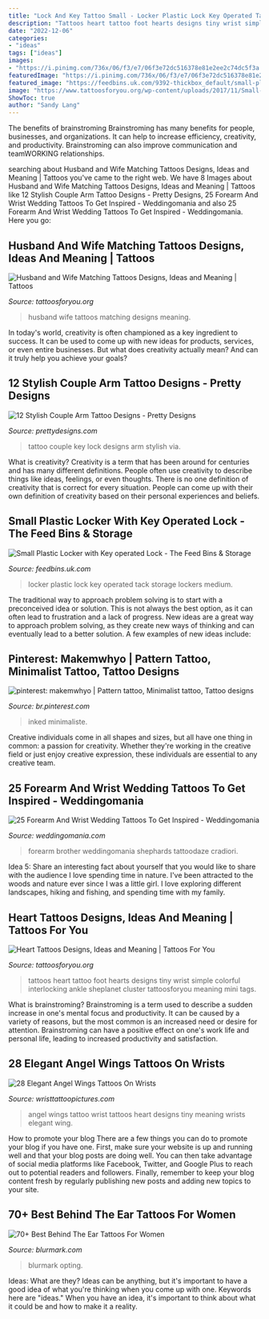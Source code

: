 ```yaml
---
title: "Lock And Key Tattoo Small - Locker Plastic Lock Key Operated Tack Storage Lockers Medium"
description: "Tattoos heart tattoo foot hearts designs tiny wrist simple colorful interlocking ankle sheplanet cluster tattoosforyou meaning mini tags"
date: "2022-12-06"
categories:
- "ideas"
tags: ["ideas"]
images:
- "https://i.pinimg.com/736x/06/f3/e7/06f3e72dc516378e81e2ee2c74dc5f3a.jpg"
featuredImage: "https://i.pinimg.com/736x/06/f3/e7/06f3e72dc516378e81e2ee2c74dc5f3a.jpg"
featured_image: "https://feedbins.uk.com/9392-thickbox_default/small-plastic-locker-with-key-operated-lock.jpg"
image: "https://www.tattoosforyou.org/wp-content/uploads/2017/11/Small-Matching-Tattoos-for-Husband-and-Wife.jpg"
ShowToc: true
author: "Sandy Lang"
---
```



The benefits of brainstroming
Brainstroming has many benefits for people, businesses, and organizations. It can help to increase efficiency, creativity, and productivity. Brainstroming can also improve communication and teamWORKING relationships.

	

		
searching about Husband and Wife Matching Tattoos Designs, Ideas and Meaning | Tattoos you've came to the right web. We have 8 Images about Husband and Wife Matching Tattoos Designs, Ideas and Meaning | Tattoos like 12 Stylish Couple Arm Tattoo Designs - Pretty Designs, 25 Forearm And Wrist Wedding Tattoos To Get Inspired - Weddingomania and also 25 Forearm And Wrist Wedding Tattoos To Get Inspired - Weddingomania. Here you go:
		
    
## Husband And Wife Matching Tattoos Designs, Ideas And Meaning | Tattoos

<img loading=lazy src="https://www.tattoosforyou.org/wp-content/uploads/2017/11/Small-Matching-Tattoos-for-Husband-and-Wife.jpg" onerror="this.onerror=null;this.src='https://tse3.mm.bing.net/th?id=OIP.z1JP8ceKoTJdOMEiYFpurQHaLG&amp;pid=15.1';" alt="Husband and Wife Matching Tattoos Designs, Ideas and Meaning | Tattoos">

_Source: tattoosforyou.org_

>husband wife tattoos matching designs meaning. 

	

In today's world, creativity is often championed as a key ingredient to success. It can be used to come up with new ideas for products, services, or even entire businesses. But what does creativity actually mean? And can it truly help you achieve your goals?

    
## 12 Stylish Couple Arm Tattoo Designs - Pretty Designs

<img loading=lazy src="https://www.prettydesigns.com/wp-content/uploads/2014/10/Lock-and-Key-Tattoo.jpg" onerror="this.onerror=null;this.src='https://tse2.mm.bing.net/th?id=OIP.NLmrjMJAuGlWf27Z8kxHhgHaJ4&amp;pid=15.1';" alt="12 Stylish Couple Arm Tattoo Designs - Pretty Designs">

_Source: prettydesigns.com_

>tattoo couple key lock designs arm stylish via. 

	

What is creativity?
Creativity is a term that has been around for centuries and has many different definitions. People often use creativity to describe things like ideas, feelings, or even thoughts. There is no one definition of creativity that is correct for every situation. People can come up with their own definition of creativity based on their personal experiences and beliefs.

    
## Small Plastic Locker With Key Operated Lock - The Feed Bins &amp; Storage

<img loading=lazy src="https://feedbins.uk.com/9392-thickbox_default/small-plastic-locker-with-key-operated-lock.jpg" onerror="this.onerror=null;this.src='https://tse4.mm.bing.net/th?id=OIP.kV_rRrlyN2JReVTNUlrVQAHaHa&amp;pid=15.1';" alt="Small Plastic Locker with Key operated Lock - The Feed Bins &amp; Storage">

_Source: feedbins.uk.com_

>locker plastic lock key operated tack storage lockers medium. 

	

The traditional way to approach problem solving is to start with a preconceived idea or solution. This is not always the best option, as it can often lead to frustration and a lack of progress. New ideas are a great way to approach problem solving, as they create new ways of thinking and can eventually lead to a better solution. A few examples of new ideas include:

    
## Pinterest: Makemwhyo | Pattern Tattoo, Minimalist Tattoo, Tattoo Designs

<img loading=lazy src="https://i.pinimg.com/736x/06/f3/e7/06f3e72dc516378e81e2ee2c74dc5f3a.jpg" onerror="this.onerror=null;this.src='https://tse1.mm.bing.net/th?id=OIP.eA-7j4LHk0UzTxUB18swAwHaK6&amp;pid=15.1';" alt="pinterest: makemwhyo | Pattern tattoo, Minimalist tattoo, Tattoo designs">

_Source: br.pinterest.com_

>inked minimaliste. 

	

Creative individuals come in all shapes and sizes, but all have one thing in common: a passion for creativity. Whether they're working in the creative field or just enjoy creative expression, these individuals are essential to any creative team.

    
## 25 Forearm And Wrist Wedding Tattoos To Get Inspired - Weddingomania

<img loading=lazy src="https://i.weddingomania.com/forearm-wedding-tattoos-to-get-inspired-25-500x666.jpg" onerror="this.onerror=null;this.src='https://tse1.mm.bing.net/th?id=OIP.D5a6pa3GpTwVBJhwCdHzuwHaJ3&amp;pid=15.1';" alt="25 Forearm And Wrist Wedding Tattoos To Get Inspired - Weddingomania">

_Source: weddingomania.com_

>forearm brother weddingomania shephards tattoodaze cradiori. 

	

Idea 5: Share an interesting fact about yourself that you would like to share with the audience
I love spending time in nature. I've been attracted to the woods and nature ever since I was a little girl. I love exploring different landscapes, hiking and fishing, and spending time with my family.

    
## Heart Tattoos Designs, Ideas And Meaning | Tattoos For You

<img loading=lazy src="http://www.tattoosforyou.org/wp-content/uploads/2013/09/Small-Heart-Tattoos.jpg" onerror="this.onerror=null;this.src='https://tse3.mm.bing.net/th?id=OIP.3OMoRMQCpTAmGGk1Rk9puQHaJ4&amp;pid=15.1';" alt="Heart Tattoos Designs, Ideas and Meaning | Tattoos For You">

_Source: tattoosforyou.org_

>tattoos heart tattoo foot hearts designs tiny wrist simple colorful interlocking ankle sheplanet cluster tattoosforyou meaning mini tags. 

	

What is brainstroming?
Brainstroming is a term used to describe a sudden increase in one's mental focus and productivity. It can be caused by a variety of reasons, but the most common is an increased need or desire for attention. Brainstroming can have a positive effect on one's work life and personal life, leading to increased productivity and satisfaction.

    
## 28 Elegant Angel Wings Tattoos On Wrists

<img loading=lazy src="http://www.wristtattoopictures.com/wp-content/uploads/2016/06/Tiny-Angel-Wings-Tattoo-WT126.jpg" onerror="this.onerror=null;this.src='https://tse4.mm.bing.net/th?id=OIP.xyJJy4zJ091ByzodDQcKYQHaIU&amp;pid=15.1';" alt="28 Elegant Angel Wings Tattoos On Wrists">

_Source: wristtattoopictures.com_

>angel wings tattoo wrist tattoos heart designs tiny meaning wrists elegant wing. 

	

How to promote your blog
There are a few things you can do to promote your blog if you have one. First, make sure your website is up and running well and that your blog posts are doing well. You can then take advantage of social media platforms like Facebook, Twitter, and Google Plus to reach out to potential readers and followers. Finally, remember to keep your blog content fresh by regularly publishing new posts and adding new topics to your site.

    
## 70+ Best Behind The Ear Tattoos For Women

<img loading=lazy src="https://www.blurmark.com/wp-content/uploads/2017/05/Cat-behind-The-Ear.jpg" onerror="this.onerror=null;this.src='https://tse3.mm.bing.net/th?id=OIP.sFbAQhe5DR6QMV7wREsgoAHaKy&amp;pid=15.1';" alt="70+ Best Behind The Ear Tattoos For Women">

_Source: blurmark.com_

>blurmark opting. 

	

Ideas: What are they?
Ideas can be anything, but it's important to have a good idea of what you're thinking when you come up with one. Keywords here are "ideas." When you have an idea, it's important to think about what it could be and how to make it a reality.

